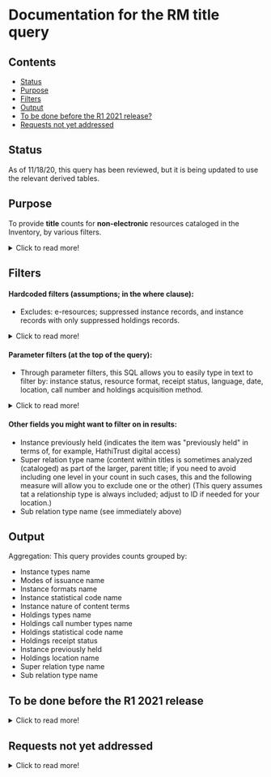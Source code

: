 # Documentation for the RM title query

## Contents
* [Status](https://github.com/LM-15/falltest/blob/main/README.md#status)
* [Purpose](https://github.com/LM-15/falltest/blob/main/README.md#purpose)
* [Filters](https://github.com/LM-15/falltest/blob/main/README.md#filters)
* [Output](https://github.com/LM-15/falltest/blob/main/README.md#output)
* [To be done before the R1 2021 release?](https://github.com/LM-15/falltest/blob/main/README.md#to-be-done-before-the-r1-2021-release) 
* [Requests not yet addressed](https://github.com/LM-15/falltest/blob/main/README.md#requests-not-yet-addressed) 


## Status
As of 11/18/20, this query has been reviewed, but it is being updated to use the relevant derived tables.

## Purpose
To provide **title** counts for **non-electronic** resources cataloged in the Inventory, by various filters.  

<details>
  <summary>Click to read more!</summary>
  
  * Provides unique title counts (i.e., only one count if more than one copy/subscription).  
  * Modify this query to suit your local needs. This query was built to include many of the measures commonly used to get overall title counts, such as those that record bibliographic format and library location information. Some parameter filters are available.  We also try to spell out which assumptions are made (some of which individual institutions may need to adjust), and requests not yet addressed. 
  * Queries to count e-resources (whether tracked through the ERM or the Inventory) are available separately. Each reporter must know where their institution’s various resources are tracked and should find the needed reports as appropriate, adding together counts if needed, and avoiding any duplication if possible.
  * Note that it is generally assumed that if you need a holdings count as of a certain date, you take it on that date; while you may be able to use processing dates to exclude resources newly added after a certain date, you cannot get back titles that were withdrawn or transferred.
  * Local and national definitions can be updated from year to year; be sure to review for needed changes.
  </details>
  
  ## Filters
  
  #### Hardcoded filters (assumptions; in the where clause):
* Excludes: e-resources; suppressed instance records, and instance records with only suppressed holdings records.  

<details>
  <summary>Click to read more!</summary>
  
  * Each instance has a holdings record.  Each holdings record has a permanent location.
  * Excludes suppressed instance records (instance discovery suppress value is “true”)
  * [When this field becomes available:] Excludes instance records that do not have at least one unsuppressed holdings record (all holdings discovery suppress values are “true”)
  * This query is intended to exclude e-resources. It excludes instance records with instance format names of “computer – online resource” or “ISNULL,”  and excludes instance records with holdings library names of “Online” or “ISNULL.” These values many need to be updated for your local needs.
  </details>
  
#### Parameter filters (at the top of the query):

* Through parameter filters, this SQL allows you to easily type in text to filter by: instance status, resource format, receipt status, language, date, location, call number and holdings acquisition method.  

<details>
  <summary>Click to read more!</summary>
  
  * Instance statuses:
    * Instance statuses name (you can use this parameter to include only those titles cataloged and made ready for use; for many institutions, this would be "cataloged" and "batchloaded"; note that if your institution sets an instance status of, e.g., "pda unpurchased" you can exclude unpurchased patron driven acquisitions items if needed) (query allows up to two selected simultaneously)
  * Resource format: (Reporters need to know how their institution's records format information locally; it may use one of more of these commonly used fields, but not all of them.)
    * Instance types name (e.g., text, video, computer dataset, etc.)  (query allows up to three selected simultaneously)
    * Instance formats name (e.g., video – videocassette, unmediated – sheet, microform – microfilm roll, etc.)  (query allows up to three selected simultaneously)
    * Instance nature of content terms (e.g., autobiography, journal, newspaper, research report, etc.)
    * Instance statistical code types name (e.g., ARL (Collection stats), DISC (Discovery); SERM (Serial management), etc.)
    * Instance statistical code name
    * Holdings statistical code name
    * Inventory modes of issuance name (e.g., serial, integrating resource, single unit, unspecified, etc.)
    * Holdings types name (e.g., physical, electronic, serial, mutli-part monograph, etc.)
* Receipt status:
  * Holdings receipt status (e.g., not currently received)
* Language:
  * Languages (will include a value for each language used; if more than one language, the first is the primary language if there is one; use %% as wildcards; use, e.g., "%%eng%%" to get all titles that are fully or partially in english.)
* Date:
  * Cataloged date (allows you to specify start and end date)
* Location: (where housed) (institutions with a shared consortial database may need to filter with their institutional location information to verify ownership (i.e., presence of instance record alone not enough))
  * Holdings permanent location id (typically the lowest level in the location hierarchy -- the specific location within a library)
  * Holdings location name
  * Holdings campus name
  * Holdings institution name
* Call number:
  * Holdings call number types name (e.g., LC, NLM, Dewey Decimal, etc.)
  * Holdings call number (note that the call number field is a text string only (no breakouts); you may want to use truncation symbols as suggested in the filter to get at call number ranges)
  * Holdings acquisition method (e.g., gift, deposit, membership, etc.)
  </details>
  
  #### Other fields you might want to filter on in results:
    * Instance previously held  (indicates the item was "previously held" in terms of, for example, HathiTrust digital access)
    * Super relation type name  (content within titles is sometimes analyzed (cataloged) as part of the larger, parent title; if you need to avoid including one level in your count in such cases, this and the following measure will allow you to exclude one or the other) (This query assumes tat a relationship type is always included; adjust to ID if needed for your location.)
    * Sub relation type name (see immediately above)

## Output
Aggregation: This query provides counts grouped by:
* Instance types name
* Modes of issuance name
* Instance formats name
* Instance statistical code name
* Instance nature of content terms
* Holdings types name
* Holdings call number types name
* Holdings statistical code name
* Holdings receipt status
* Instance previously held
* Holdings location name
* Super relation type name  
* Sub relation type name

## To be done before the R1 2021 release
<details>
  <summary>Click to read more!</summary>
  
* Axel: Done. -> In the WHERE clause, update the comment from "-- filter all virtual titles (surely need more virtual indicators)" to "-- filter all virtual titles (update values as needed)."
* Axel: Done. -> Add "language" from the instance JSON data. I assume it would have a parameter filter? There is more than one value if there is more than one language. If more than one language, the first is the primary language if there is one.  We would indicate to use truncation right?  Guess we would advise using, e.g., "%%eng%%", because there is not always a primary language? I don't think the source record would make it any clearer: https://www.loc.gov/marc/bibliographic/bd041.html   https://www.loc.gov/marc/bibliographic/bd008a.html 
* Axel: Done. -> Add two parameter filters for instance statuses name with "Cataloged" and "Batchloaded" as examples, and remove this from the WHERE clause hardcoded filters, including the comment used because of a lack of test data.  See note above in parameters section. 
* Axel: Done. -> Please remove dateofpublication from the query's MAIN TABLES WITH NEEDED COLUMNS SECTION, as it is in the query's STILL IN PROGRESS SECTION.  We will note: At this point in time, we are not bringing in the instance dataofpublication because it is not in standardized form; institutions may want to consider bringing it in if they set up parsing options to suit their needs. Will likely add date one and date two data from the source record when available (e.g., MARC  008 (places 7-10 for date 1, and 11-14 for date 2)).
* Super relation type name / Sub relation type name: (content within titles is sometimes analyzed (cataloged) as part of the larger, parent title; if you need to avoid including one level in your count in such cases, this and the following measure will allow you to exclude one or the other. LAURA agrees that the presence of any field related to this should be enough for the purpose of this query.  Using this field though, assumes that there is always a value included for "name"; I've indciated that above.  This was kind of throwing me at first, because, we probably wouldn't really care what the relationship type is beyond whether it is parent or child?  Laura said: In the case of “multipart monograph” the parent is the description of the collective set of titles, and the children are the individual descriptions. We, at Cornell, would not do this. We would have one instance record that described all the volumes. We might use the parent/child elements for individual article-level records and the publications they came from or for monographic series, where the parent would be a record describing the series and the children would be the individual titles in that series.    For the sake of a query, though, I think it would be enough to simply look for the presence of any value in the sub_instance or super_instance elements (which I now see are the names of these tables, not child/parent) – though there is a local table that extracts the name of the relationship type."
* NANCY WILL LOOK AT WHEN QUERY REDONE: Do I have the output correct?
* Axel: Done. -> Please add holdings acquisition method field as a parameter ("purchased" is example in the folio-snapshot; MM document lists things like "gift", "deposit", "membership", "cooperative or consortial purchase", "lease" etc.). MM list: https://docs.google.com/spreadsheets/d/1RCZyXUA5rK47wZqfFPbiRM0xnw8WnMCcmlttT7B3VlI/edit#gid=139536469  . I asked Laura who said to ask someone in RM.  Scott said he suspects that many institutions will use. He also noted "Unfortunately the values are hardcoded in the initial releases rather than allowing people to define their own where I think it could be more useful."
* Axel: Done. -> Please add inventory statistical code types name field as a parameter.  Laura says that it is highly likely to be used - that she'd be suprised if an implementation didn't use them.
* I'm not sure this field will be as helpful as I thought it might be, but I guess it might be of help to some?  Here's what Laura said:  "The Instance previously held field is used by some institutions to keep track of rights for collections such as HathiTrust. My understanding is that if, for example, we had withdrawn a print title but it was available digitally in Hathi we could mark it “previously held” and, thus, report it to Hathi as something our users are entitled to view, but not count it when reporting on our actual, physical holdings. I don’t know if we plan to use this field or not; UChicago has this field now and I believe that is why it’s in the FOLIO data model."
  </details>
  
## Requests not yet addressed
<details>
  <summary>Click to read more!</summary>
  
  See this page for additional information recorded by the Resource Management reporters: https://wiki.folio.org/x/OA8uAg 
  * Counting separately multiple formats cataloged on the same instance record (maybe by unique instances and unique holdings formats?)
  * Information tracked possibly through holdings records notes?: precious bindings, copy notes, dedications, inscriptions, left by decedents? Use a filter with truncation. Which measures each institution uses to track this information could differ.
  * When fields available?:
    * When the holdings discover suppress field becomes available, add it to the WHERE hardcoded filters and update comment.
    * country of publication (source record)
    * date of publication (At this point in time, we are not bringing in the instance dateofpublication because it is not in standardized form; institutions may want to consider bringing it in if they set up parsing options to suit their needs. Will likely add date one and date two data from the source record when available (MARC  008 (places 7-10 for date 1, and 11-14 for date 2)).
    * geographic area code (source record)
    * is open access (source record?)
    * withdrawn in timeframe (instance suppressed with status update date in timeframe??)
    * transferred within the institution in a time period
    * has retention requirements / is an obligatory copy (have retention policy field on holdings?)
    * is government document (how this will be addressed by institutions can very greatly; statistical code, location, source record (not yet available; e.g., MARC 008, 086 for federal US/Canadian docs))
    * acquired as part of a project
    * identifying records for collections like CRL if in catalog, so can be excluded for national reporting
  </details>